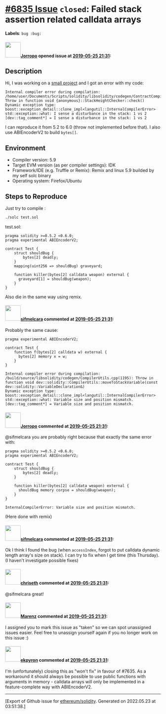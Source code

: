 # [\#6835 Issue](https://github.com/ethereum/solidity/issues/6835) `closed`: Failed stack assertion related calldata arrays
**Labels**: `bug :bug:`


#### <img src="https://avatars.githubusercontent.com/u/24391983?u=c6a3d785eb645ac9623c6d5766209d7583762fc9&v=4" width="50">[Jorropo](https://github.com/Jorropo) opened issue at [2019-05-25 21:31](https://github.com/ethereum/solidity/issues/6835):

## Description

Hi, I was working on a [small project](Jorropo/ethertube) and I got an error with my code:
```
Internal compiler error during compilation:
/home/user/Documents/Scripts/solidity/libsolidity/codegen/ContractCompiler.cpp(57): Throw in function void {anonymous}::StackHeightChecker::check()
Dynamic exception type: boost::exception_detail::clone_impl<langutil::InternalCompilerError>
std::exception::what: I sense a disturbance in the stack: 1 vs 2
[dev::tag_comment*] = I sense a disturbance in the stack: 1 vs 2
```
I can reproduce it from 5.2 to 6.0 (throw not implemented before that).
I also use ABIEncoderV2 to build `bytes[]`.

## Environment

- Compiler version: 5.9
- Target EVM version (as per compiler settings): IDK
- Framework/IDE (e.g. Truffle or Remix): Remix and linux 5.9 builded by my self solc binary
- Operating system: Firefox/Ubuntu

## Steps to Reproduce
Just try to compile :
```sh
./solc test.sol
```
test.sol:
```solidity
pragma solidity >=0.5.2 <0.6.0;
pragma experimental ABIEncoderV2;

contract Test {
    struct shouldBug {
        bytes[2] deadly;
    }
    mapping(uint256 => shouldBug) graveyard;
    
    function killer(bytes[2] calldata weapon) external {
      graveyard[1] = shouldBug(weapon);
    }
}
```
Also die in the same way using remix.

#### <img src="https://avatars.githubusercontent.com/u/10496191?v=4" width="50">[sifmelcara](https://github.com/sifmelcara) commented at [2019-05-25 21:31](https://github.com/ethereum/solidity/issues/6835#issuecomment-496123038):

Probably the same cause:
```Solidity
pragma experimental ABIEncoderV2;

contract Test {
    function f(bytes[2] calldata w) external {
      bytes[2] memory x = w;
    }
}
```
```
Internal compiler error during compilation:
/build/source/libsolidity/codegen/CompilerUtils.cpp(1195): Throw in function void dev::solidity::CompilerUtils::moveToStackVariable(const dev::solidity::VariableDeclaration&)
Dynamic exception type: boost::exception_detail::clone_impl<langutil::InternalCompilerError>
std::exception::what: Variable size and position mismatch.
[dev::tag_comment*] = Variable size and position mismatch.
```

#### <img src="https://avatars.githubusercontent.com/u/24391983?u=c6a3d785eb645ac9623c6d5766209d7583762fc9&v=4" width="50">[Jorropo](https://github.com/Jorropo) commented at [2019-05-25 21:31](https://github.com/ethereum/solidity/issues/6835#issuecomment-496208986):

@sifmelcara you are probably right because that exactly the same error with:
```solidity
pragma solidity >=0.5.2 <0.6.0;
pragma experimental ABIEncoderV2;

contract Test {
    struct shouldBug {
        bytes[2] deadly;
    }
    
    function killer(bytes[2] calldata weapon) external {
      shouldBug memory corpse = shouldBug(weapon);
    }
}
```
```
InternalCompilerError: Variable size and position mismatch.
```
(Here done with remix)

#### <img src="https://avatars.githubusercontent.com/u/10496191?v=4" width="50">[sifmelcara](https://github.com/sifmelcara) commented at [2019-05-25 21:31](https://github.com/ethereum/solidity/issues/6835#issuecomment-496379608):

Ok I think I found the bug (when `accessIndex`, forgot to put calldata dynamic length array's size on stack). I can try to fix when I get time (this Thursday). (I haven't investigate possible fixes)

#### <img src="https://avatars.githubusercontent.com/u/9073706?v=4" width="50">[chriseth](https://github.com/chriseth) commented at [2019-05-25 21:31](https://github.com/ethereum/solidity/issues/6835#issuecomment-496398190):

@sifmelcara great!

#### <img src="https://avatars.githubusercontent.com/u/424752?u=038e104b849efd16f076b671ef6c46af7073bfa7&v=4" width="50">[Marenz](https://github.com/Marenz) commented at [2019-05-25 21:31](https://github.com/ethereum/solidity/issues/6835#issuecomment-518260415):

I assigned you to mark this issue as "taken" so we can spot unassigned issues easier. Feel free to unassign yourself again if you no longer work on this issue :)

#### <img src="https://avatars.githubusercontent.com/u/1347491?v=4" width="50">[ekpyron](https://github.com/ekpyron) commented at [2019-05-25 21:31](https://github.com/ethereum/solidity/issues/6835#issuecomment-549895381):

I'm (unfortunately) closing this as "won't fix" in favour of #7635. As a workaround it should always be possible to use public functions with arguments in memory - calldata arrays will only be implemented in a feature-complete way with ABIEncoderV2.


-------------------------------------------------------------------------------



[Export of Github issue for [ethereum/solidity](https://github.com/ethereum/solidity). Generated on 2022.05.23 at 03:51:38.]
